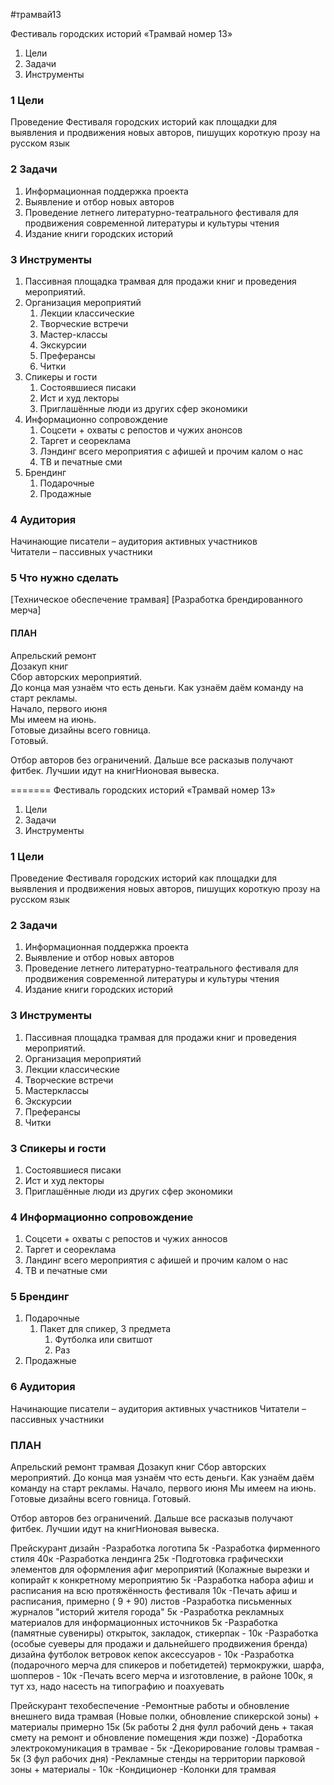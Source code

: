 #трамвай13

Фестиваль городских историй «Трамвай номер 13»  
1. Цели  
2. Задачи  
3. Инструменты  

### 1 Цели  
Проведение Фестиваля городских историй как площадки для выявления и продвижения новых авторов, пишущих короткую прозу на русском язык  
### 2 Задачи  
1. Информационная поддержка проекта  
2. Выявление и отбор новых авторов  
3. Проведение летнего литературно-театрального фестиваля для продвижения современной литературы и культуры чтения  
4. Издание книги городских историй  
### 3 Инструменты  
1. Пассивная площадка трамвая для продажи книг и проведения мероприятий. 
2. Организация мероприятий  
	1. Лекции классические  
	2. Творческие встречи  
	3. Мастер-классы  
	4. Экскурсии  
	5. Преферансы  
	6. Читки  
3. Спикеры и гости  
	1. Состоявшиеся писаки  
	2. Ист и худ лекторы  
	3. Приглашённые люди из других сфер экономики  
4. Информационно сопровождение  
	1. Соцсети + охваты с репостов и чужих анонсов  
	2. Таргет и сеореклама  
	3. Лэндинг всего мероприятия с афишей и прочим калом о нас  
	4. ТВ и печатные сми    
5. Брендинг  
	1. Подарочные  
	2. Продажные  
### 4 Аудитория  
Начинающие писатели – аудитория активных участников  
Читатели – пассивных участники  

### 5 Что нужно сделать

[Техническое обеспечение трамвая] 
[Разработка брендированного мерча]

#### ПЛАН  
Апрельский ремонт  
Дозакуп книг  
Сбор авторских мероприятий.  
До конца мая узнаём что есть деньги. Как узнаём даём команду на старт рекламы.  
Начало, первого июня  
Мы имеем на июнь.  
Готовые дизайны всего говница.  
Готовый.  
  
Отбор авторов без ограничений. Дальше все расказыв получают фитбек. Лучшии идут на книгНионовая вывеска.  
  
=======
Фестиваль городских историй «Трамвай номер 13»
1. Цели
2. Задачи
3. Инструменты
### 1 Цели
Проведение Фестиваля городских историй как площадки для выявления и продвижения новых авторов, пишущих короткую прозу на русском язык
### 2 Задачи
1. Информационная поддержка проекта
2. Выявление и отбор новых авторов
3. Проведение летнего литературно-театрального фестиваля для продвижения современной литературы и культуры чтения
4. Издание книги городских историй
### 3 Инструменты
1. Пассивная площадка трамвая для продажи книг и проведения мероприятий.
2. Организация мероприятий
2. Лекции классические
3. Творческие встречи
4. Мастерклассы
5. Экскурсии
7. Преферансы
7. Читки
### 3 Спикеры и гости
1. Состоявшиеся писаки
2. Ист и худ лекторы
3. Приглашённые люди из других сфер экономики
###  4 Информационно сопровождение
1. Соцсети + охваты с репостов и чужих анносов
2. Таргет и сеореклама
3. Ландинг всего мероприятия с афишей и прочим калом о нас
4. ТВ и печатные сми
### 5 Брендинг
1. Подарочные
	1. Пакет для спикер, 3 предмета
		1. Футболка или свитшот
		2. Раз
2. Продажные

### 6 Аудитория
Начинающие писатели – аудитория активных участников
Читатели – пассивных участники

### ПЛАН
Апрельский ремонт трамвая
Дозакуп книг
Сбор авторских мероприятий.
До конца мая узнаём что есть деньги. Как узнаём даём команду на старт рекламы.
Начало, первого июня
Мы имеем на июнь.
Готовые дизайны всего говница. 
Готовый.

Отбор авторов без ограничений. Дальше все расказыв получают фитбек. Лучшии идут на книгНионовая вывеска. 


Прейскурант дизайн
-Разработка логотипа 5к
-Разработка фирменного стиля 40к
-Разработка лендинга 25к
-Подготовка графическхи элементов для оформления афиг мероприятий (Колажные вырезки и копирайт к конкретному мероприятию 5к
-Разработка набора афиш и расписания на всю протяжённость фестиваля 10к
-Печать афиш и расписания, примерно ( 9 + 90) листов 
-Разработка письменных журналов "историй жителя города" 5к
-Разработка рекламных материалов для информационных источников 5к
-Разработка (памятные сувениры) открыток, закладок, стикерпак - 10к
-Разработка (особые суеверы для продажи и дальнейшего продвижения бренда) дизайна футболок ветровок кепок аксессуаров - 10к
-Разработка (подарочного мерча для спикеров и побетидетей) термокружки, шарфа, шопперов - 10к
-Печать всего мерча и изготовление, в районе 100к, я тут хз, надо насесть на типографию и поахуевать

Прейскурант техобеспечение
-Ремонтные работы и обновление внешнего вида трамвая (Новые полки, обновление спикерской зоны) + материалы примерно 15к (5к работы 2 дня фулл рабочий день + такая смету на ремонт и обновление помещения жди позже)
-Доработка электрокомуникация в трамвае - 5к
-Декорирование головы трамвая - 5к (3 фул рабочих дня)
-Рекламные стенды на территории парковой зоны + материалы - 10к 
-Кондиционер
-Колонки для трамвая